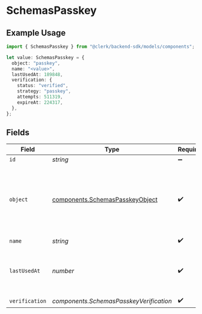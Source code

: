 # SchemasPasskey

## Example Usage

```typescript
import { SchemasPasskey } from "@clerk/backend-sdk/models/components";

let value: SchemasPasskey = {
  object: "passkey",
  name: "<value>",
  lastUsedAt: 189848,
  verification: {
    status: "verified",
    strategy: "passkey",
    attempts: 511319,
    expireAt: 224317,
  },
};
```

## Fields

| Field                                                                                  | Type                                                                                   | Required                                                                               | Description                                                                            |
| -------------------------------------------------------------------------------------- | -------------------------------------------------------------------------------------- | -------------------------------------------------------------------------------------- | -------------------------------------------------------------------------------------- |
| `id`                                                                                   | *string*                                                                               | :heavy_minus_sign:                                                                     | N/A                                                                                    |
| `object`                                                                               | [components.SchemasPasskeyObject](../../models/components/schemaspasskeyobject.md)     | :heavy_check_mark:                                                                     | String representing the object's type. Objects of the same type share the same value.<br/> |
| `name`                                                                                 | *string*                                                                               | :heavy_check_mark:                                                                     | N/A                                                                                    |
| `lastUsedAt`                                                                           | *number*                                                                               | :heavy_check_mark:                                                                     | Unix timestamp of when the passkey was last used.<br/>                                 |
| `verification`                                                                         | *components.SchemasPasskeyVerification*                                                | :heavy_check_mark:                                                                     | N/A                                                                                    |